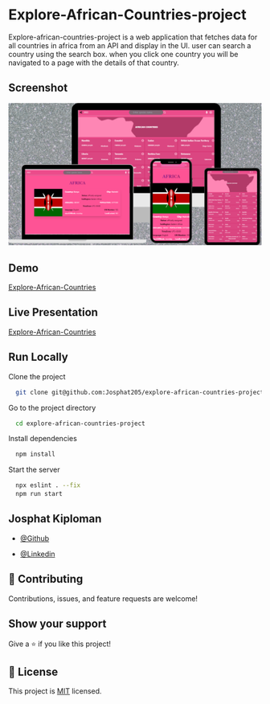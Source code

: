 # Explore-African-Countries-project
Explore-african-countries-project is a web application that fetches data for all countries in africa from an API  and display in the UI. user can search a country using the search box. when you click one country you will be navigated to a page with the details of that country.


## Screenshot
![App Screenshot](design.png)

## Demo

[Explore-African-Countries](https://explore-africa-loman.netlify.app/)

## Live Presentation

[Explore-African-Countries](https://www.loom.com/share/6f39e75b7f074c4d8390fe79d6488700)


## Run Locally

Clone the project

```bash
  git clone git@github.com:Josphat205/explore-african-countries-project.git
```

Go to the project directory

```bash
  cd explore-african-countries-project
```

Install dependencies

```bash
  npm install
```

Start the server

```bash
  npx eslint . --fix
  npm run start
```


## Josphat Kiploman

- [@Github](https://github.com/Josphat205)

- [@Linkedin](https://www.linkedin.com/in/josphat-kiploman-797430236/)




## 🤝 Contributing

Contributions, issues, and feature requests are welcome!

## Show your support

Give a ⭐ if you like this project!

## 📝 License

This project is [MIT](./MIT.md) licensed.
